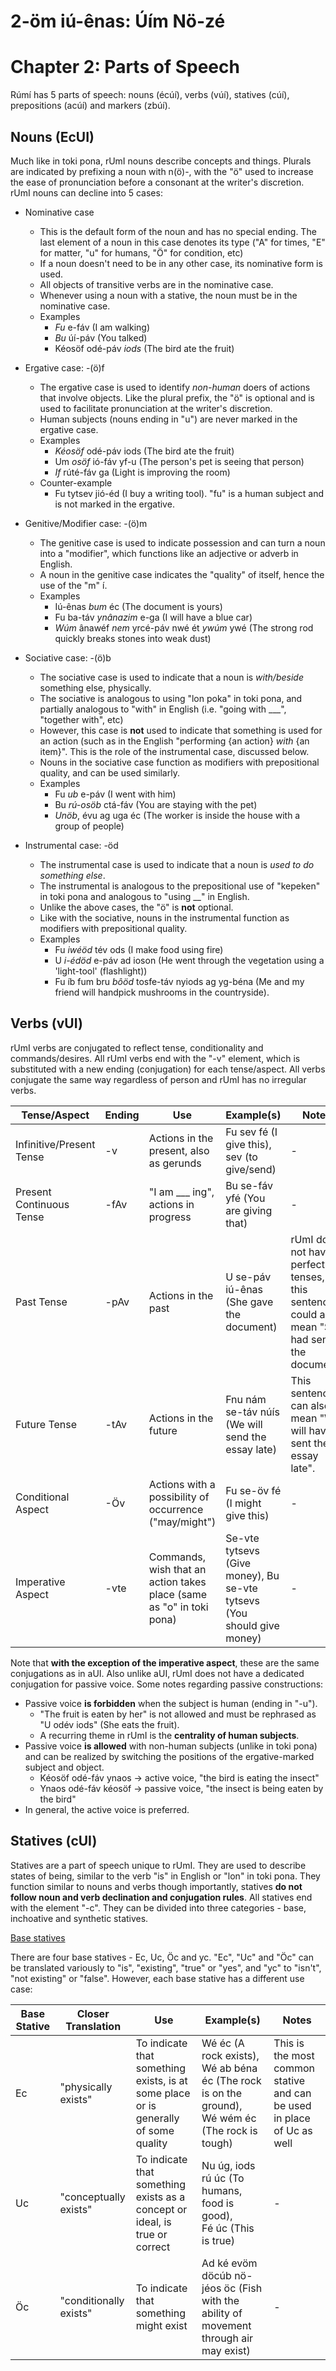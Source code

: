 # 2-öm iú-ênas: Úím Nö-zé
# Chapter 2: Parts of Speech

Rúmí has 5 parts of speech: nouns (écúí), verbs (vúí), statives (cúí), prepositions (acúí) and markers (zbúí). 

## Nouns (EcUI)

Much like in toki pona, rUmI nouns describe concepts and things. Plurals are indicated by prefixing a noun with n(ö)-, with the "ö" used to increase the ease of pronunciation before a consonant at the writer's discretion.
rUmI nouns can decline into 5 cases:

* Nominative case
  * This is the default form of the noun and has no special ending. The last element of a noun in this case denotes its type ("A" for times, "E" for matter, "u" for humans, "Ö" for condition, etc)
  * If a noun doesn't need to be in any other case, its nominative form is used.
  * All objects of transitive verbs are in the nominative case.
  * Whenever using a noun with a stative, the noun must be in the nominative case.
  * Examples
    * *Fu* e-fáv (I am walking)
    * *Bu* úí-páv (You talked)
    * Kéosöf odé-páv *iods* (The bird ate the fruit)

* Ergative case: -(ö)f
  * The ergative case is used to identify *non-human* doers of actions that involve objects. Like the plural prefix, the "ö" is optional and is used to facilitate pronunciation at the writer's discretion. 
  * Human subjects (nouns ending in "u") are never marked in the ergative case.
  * Examples
    * *Kéosöf* odé-páv iods (The bird ate the fruit)
    * Um *osöf* ió-fáv yf-u (The person's pet is seeing that person)
    * *If* rúté-fáv ga (Light is improving the room)
  * Counter-example
    * Fu tytsev jió-éd (I buy a writing tool). "fu" is a human subject and is not marked in the ergative.

* Genitive/Modifier case: -(ö)m
  * The genitive case is used to indicate possession and can turn a noun into a "modifier", which functions like an adjective or adverb in English.
  * A noun in the genitive case indicates the "quality" of itself, hence the use of the "m" í.
  * Examples
    * Iú-ênas *bum* éc (The document is yours)
    * Fu ba-táv *ynânazim* e-ga (I will have a blue car)
    * *Wúm* ânawéf *nem* yrcé-páv nwé ét *ywúm* ywé (The strong rod quickly breaks stones into weak dust)

* Sociative case: -(ö)b
   * The sociative case is used to indicate that a noun is *with/beside* something else, physically.
   * The sociative is analogous to using "lon poka" in toki pona, and partially analogous to "with" in English (i.e. "going with ___", "together with", etc)
   * However, this case is **not** used to indicate that something is used for an action (such as in the English "performing {an action} *with* {an item}". This is the role of the instrumental case, discussed below.
   * Nouns in the sociative case function as modifiers with prepositional quality, and can be used similarly.
   * Examples
     * Fu *ub* e-páv (I went with him)
     * Bu *rú-osöb* ctá-fáv (You are staying with the pet)
     * *Unöb*, évu ag uga éc (The worker is inside the house with a group of people)
 
* Instrumental case: -öd
   * The instrumental case is used to indicate that a noun is *used to do something else*.
   * The instrumental is analogous to the prepositional use of "kepeken" in toki pona and analogous to "using __" in English.
   * Unlike the above cases, the "ö" is **not** optional.
   * Like with the sociative, nouns in the instrumental function as modifiers with prepositional quality.
   * Examples
     * Fu *iwéöd* tév ods (I make food using fire)
     * U *i-édöd* e-páv ad ioson (He went through the vegetation using a 'light-tool' (flashlight))
     * Fu íb fum bru *bôöd* tosfe-táv nyiods ag yg-béna (Me and my friend will handpick mushrooms in the countryside).
    
 ## Verbs (vUI)

rUmI verbs are conjugated to reflect tense, conditionality and commands/desires. All rUmI verbs end with the "-v" element, which is substituted with a new ending (conjugation) for each tense/aspect. All verbs conjugate the same way regardless of person and rUmI has no irregular verbs.

|Tense/Aspect|Ending|Use|Example(s)|Notes|
|-------|-------|---|-------------|-|
|Infinitive/Present Tense|-v|Actions in the present, also as gerunds|Fu sev fé (I give this), sev (to give/send)|-|
|Present Continuous Tense|-fAv|"I am ___ ing", actions in progress|Bu se-fáv yfé (You are giving that)|-|
|Past Tense|-pAv|Actions in the past|U se-páv iú-ênas (She gave the document)|rUmI does not have perfect tenses, so this sentence could also mean "She had sent the document"| 
|Future Tense|-tAv|Actions in the future|Fnu nám se-táv núís (We will send the essay late)|This sentence can also mean "We will have sent the essay late".|
|Conditional Aspect|-Öv|Actions with a possibility of occurrence ("may/might")|Fu se-öv fé (I might give this)|-|
|Imperative Aspect|-vte|Commands, wish that an action takes place (same as "o" in toki pona)| Se-vte tytsevs (Give money), Bu se-vte tytsevs (You should give money)|-|

Note that **with the exception of the imperative aspect**, these are the same conjugations as in aUI. Also unlike aUI, rUmI does not have a dedicated conjugation for passive voice. Some notes regarding passive constructions:
* Passive voice **is forbidden** when the subject is human (ending in "-u").
  * "The fruit is eaten by her" is not allowed and must be rephrased as "U odév iods" (She eats the fruit).
  * A recurring theme in rUmI is the **centrality of human subjects**.
* Passive voice **is allowed** with non-human subjects (unlike in toki pona) and can be realized by switching the positions of the ergative-marked subject and object.
  * Kéosöf odé-fáv ynaos -> active voice, "the bird is eating the insect"
  * Ynaos odé-fáv kéosöf -> passive voice, "the insect is being eaten by the bird"
* In general, the active voice is preferred.

 ## Statives (cUI)

Statives are a part of speech unique to rUmI. They are used to describe states of being, similar to the verb "is" in English or "lon" in toki pona. They function similar to nouns and verbs though importantly, statives **do not follow noun and verb declination and conjugation rules**. All statives end with the element "-c". They can be divided into three categories - base, inchoative and synthetic statives.

<ins> Base statives </ins>

There are four base statives - Ec, Uc, Öc and yc. "Ec", "Uc" and "Öc" can be translated variously to "is", "existing", "true" or "yes", and "yc" to "isn't", "not existing" or "false". However, each base stative has a different use case:

|Base Stative|Closer Translation|Use|Example(s)|Notes|
|-------|-------|---|-------------|-|
|Ec|"physically exists"|To indicate that something exists, is at some place or is generally of some quality|Wé éc (A rock exists),<br> Wé ab béna éc (The rock is on the ground),<br> Wé wém éc (The rock is tough)|This is the most common stative and can be used in place of Uc as well|
|Uc|"conceptually exists"|To indicate that something exists as a concept or ideal, is true or correct|Nu úg, iods rú úc (To humans, food is good), <br> Fé úc (This is true)|-|
|Öc|"conditionally exists"|To indicate that something might exist|Ad ké evöm döcúb nö-jéos öc (Fish with the ability of movement through air may exist)|-|












